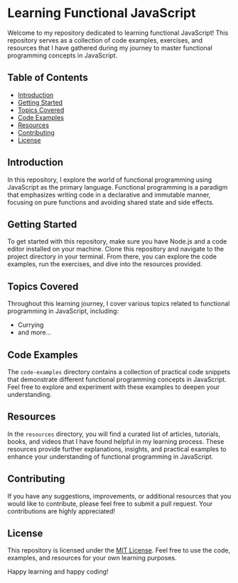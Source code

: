 # Learning Functional JavaScript

Welcome to my repository dedicated to learning functional JavaScript! This repository serves as a collection of code examples, exercises, and resources that I have gathered during my journey to master functional programming concepts in JavaScript.

## Table of Contents

- [Introduction](#introduction)
- [Getting Started](#getting-started)
- [Topics Covered](#topics-covered)
- [Code Examples](#code-examples)
- [Resources](#resources)
- [Contributing](#contributing)
- [License](#license)

## Introduction

In this repository, I explore the world of functional programming using JavaScript as the primary language. Functional programming is a paradigm that emphasizes writing code in a declarative and immutable manner, focusing on pure functions and avoiding shared state and side effects.

## Getting Started

To get started with this repository, make sure you have Node.js and a code editor installed on your machine. Clone this repository and navigate to the project directory in your terminal. From there, you can explore the code examples, run the exercises, and dive into the resources provided.

## Topics Covered

Throughout this learning journey, I cover various topics related to functional programming in JavaScript, including:

- Currying
- and more...

## Code Examples

The `code-examples` directory contains a collection of practical code snippets that demonstrate different functional programming concepts in JavaScript. Feel free to explore and experiment with these examples to deepen your understanding.

## Resources

In the `resources` directory, you will find a curated list of articles, tutorials, books, and videos that I have found helpful in my learning process. These resources provide further explanations, insights, and practical examples to enhance your understanding of functional programming in JavaScript.

## Contributing

If you have any suggestions, improvements, or additional resources that you would like to contribute, please feel free to submit a pull request. Your contributions are highly appreciated!

## License

This repository is licensed under the [MIT License](LICENSE). Feel free to use the code, examples, and resources for your own learning purposes.

Happy learning and happy coding!

